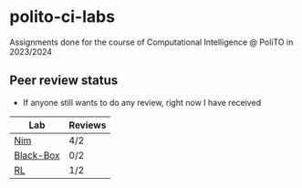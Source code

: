 # polito-ci-labs

Assignments done for the course of Computational Intelligence @ PoliTO in 2023/2024

## Peer review status

- If anyone still wants to do any review, right now I have received

| Lab                           | Reviews |
| ----------------------------- | ------- |
| [Nim](labs/2_evolutionary/)   | 4/2     |
| [Black-Box](labs/3_black_box) | 0/2     |
| [RL](labs/4_tic_tac_toe/)     | 1/2     |
